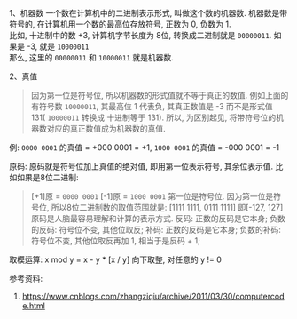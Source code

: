 1、机器数
一个数在计算机中的二进制表示形式, 叫做这个数的机器数. 机器数是带符号的, 在计算机用一个数的最高位存放符号, 正数为 0, 负数为 1.  
比如, 十进制中的数 +3, 计算机字节长度为 8位, 转换成二进制就是 `00000011`. 如果是 -3, 就是 `10000011`  
那么, 这里的 `00000011` 和 `10000011` 就是机器数.
  
2、真值
> 因为第一位是符号位, 所以机器数的形式值就不等于真正的数值. 例如上面的有符号数 `10000011`, 其最高位 1 代表负, 其真正数值是 -3 而不是形式值 131(
 `10000011` 转换成 十进制等于 131). 所以, 为区别起见, 将带符号位的机器数对应的真正数值成为机器数的真值.

例: `0000 0001` 的真值 = +000 0001 = +1, `1000 0001` 的真值 = -000 0001 = -1

原码: 原码就是符号位加上真值的绝对值, 即用第一位表示符号, 其余位表示值. 比如如果是8位二进制:
> [+1]原 = `0000 0001`
> [-1]原 = `1000 0001`
第一位是符号位. 因为第一位是符号位, 所以8位二进制数的取值范围就是:
> [1111 1111, 0111 1111]
> 即[-127, 127] 原码是人脑最容易理解和计算的表示方式.
反码: 正数的反码是它本身; 负数的反码: 符号位不变, 其他位取反;
补码: 正数的反码是它本身; 负数的补码: 符号位不变, 其他位取反再加 1, 相当于是反码 + 1;

取模运算: x mod y = x - y * [x / y] 向下取整, 对任意的 y != 0




参考资料:
1. https://www.cnblogs.com/zhangziqiu/archive/2011/03/30/computercode.html
